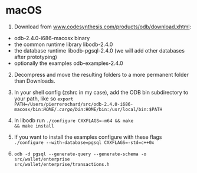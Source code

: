 macOS
==

1. Download from www.codesynthesis.com/products/odb/download.xhtml: 
 + odb-2.4.0-i686-macosx binary
 + the common runtime library libodb-2.4.0
 + the database runtime libodb-pgsql-2.4.0 (we will add other databases after prototyping) 
 + optionally the examples odb-examples-2.4.0 

2. Decompress and move the resulting folders to a more permanent folder than Downloads.

3. In your shell config (zshrc in my case), add the ODB bin subdirectory to your path, like so <code>export PATH=/Users/pierrerochard/src/odb-2.4.0-i686-macosx/bin:$HOME/.cargo/bin:$HOME/bin:/usr/local/bin:$PATH</code>

4. In libodb run <code>./configure CXXFLAGS=-m64 && make && make install</code>

5. If you want to install the examples configure with these flags <code>./configure --with-database=pgsql CXXFLAGS=-std=c++0x </code>

6. <code>odb -d pgsql --generate-query --generate-schema -o src/wallet/enterprise src/wallet/enterprise/transactions.h</code>
